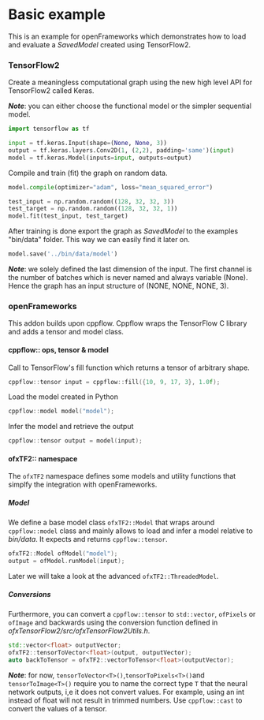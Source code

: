 # Basic example

This is an example for openFrameworks which demonstrates how to load and evaluate a _SavedModel_ created using TensorFlow2.

### TensorFlow2
Create a meaningless computational graph using the new high level API for TensorFlow2 called Keras. 

***Note***: you can either choose the functional model or the simpler sequential model.
```python
import tensorflow as tf

input = tf.keras.Input(shape=(None, None, 3))
output = tf.keras.layers.Conv2D(1, (2,2), padding='same')(input)
model = tf.keras.Model(inputs=input, outputs=output)
```
Compile and train (fit) the graph on random data.
```python
model.compile(optimizer="adam", loss="mean_squared_error")

test_input = np.random.random((128, 32, 32, 3))
test_target = np.random.random((128, 32, 32, 1))
model.fit(test_input, test_target)
```
After training is done export the graph as _SavedModel_ to the examples "bin/data" folder. This way we can easily find it later on.
```python
model.save('../bin/data/model')
```

***Note***: we solely defined the last dimension of the input. The first channel is the number of batches which is never named and always variable (None). Hence the graph has an input structure of (NONE, NONE, NONE, 3).

### openFrameworks
This addon builds upon cppflow. Cppflow wraps the TensorFlow C library and adds a tensor and model class.

#### cppflow:: ops, tensor & model

Call to TensorFlow's fill function which returns a tensor of arbitrary shape.
```C++
cppflow::tensor input = cppflow::fill({10, 9, 17, 3}, 1.0f);
```
Load the model created in Python
```C++
cppflow::model model("model");
```
Infer the model and retrieve the output
```C++
cppflow::tensor output = model(input);
```


#### ofxTF2:: namespace
The `ofxTF2` namespace defines some models and utility functions that simplfy the integration with openFrameworks. 

##### Model
We define a base model class `ofxTF2::Model` that wraps around `cppflow::model` class and mainly allows to load and infer a model relative to _bin/data_. It expects and returns `cppflow::tensor`.
```C++
ofxTF2::Model ofModel("model");
output = ofModel.runModel(input);
```
Later we will take a look at the advanced `ofxTF2::ThreadedModel`.


##### Conversions
Furthermore, you can convert a `cppflow::tensor` to `std::vector`, `ofPixels` or `ofImage` and backwards using the conversion function defined in _ofxTensorFlow2/src/ofxTensorFlow2Utils.h_.
```C++
std::vector<float> outputVector;
ofxTF2::tensorToVector<float>(output, outputVector);
auto backToTensor = ofxTF2::vectorToTensor<float>(outputVector);
```

***Note***: for now, `tensorToVector<T>()`,`tensorToPixels<T>()`and `tensorToImage<T>()` require you to name the correct type `T` that the neural network outputs, i,e it does not convert values. For example, using an int instead of float will not result in trimmed numbers. Use `cppflow::cast` to convert the values of a tensor. 
